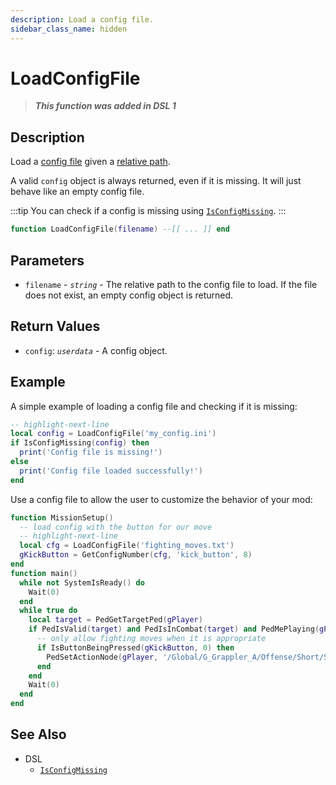 ```yaml
---
description: Load a config file.
sidebar_class_name: hidden
---
```


# LoadConfigFile

> **_This function was added in DSL 1_**

## Description

Load a [config file](../basic-concepts/config-files) given a [relative path](../basic-concepts/relative-paths).

A valid `config` object is always returned, even if it is missing. It will just behave like an empty config file.

:::tip
You can check if a config is missing using [`IsConfigMissing`](./IsConfigMissing).
:::

```lua
function LoadConfigFile(filename) --[[ ... ]] end
```

## Parameters

- `filename` - _`string`_ - The relative path to the config file to load. If the file does not exist, an empty config object is returned.

## Return Values

- `config`: _`userdata`_ - A config object.

## Example

A simple example of loading a config file and checking if it is missing:

```lua
-- highlight-next-line
local config = LoadConfigFile('my_config.ini')
if IsConfigMissing(config) then
  print('Config file is missing!')
else
  print('Config file loaded successfully!')
end
```

Use a config file to allow the user to customize the behavior of your mod:

```lua
function MissionSetup()
  -- load config with the button for our move
  -- highlight-next-line
  local cfg = LoadConfigFile('fighting_moves.txt')
  gKickButton = GetConfigNumber(cfg, 'kick_button', 8)
end
function main()
  while not SystemIsReady() do
    Wait(0)
  end
  while true do
    local target = PedGetTargetPed(gPlayer)
    if PedIsValid(target) and PedIsInCombat(target) and PedMePlaying(gPlayer, 'Default_KEY', true) then
      -- only allow fighting moves when it is appropriate
      if IsButtonBeingPressed(gKickButton, 0) then
        PedSetActionNode(gPlayer, '/Global/G_Grappler_A/Offense/Short/Strikes/HeavyAttacks/BootKick', 'Act/Anim/G_Grappler_A.act')
      end
    end
    Wait(0)
  end
end
```

## See Also

- DSL
  - [`IsConfigMissing`](./IsConfigMissing)
